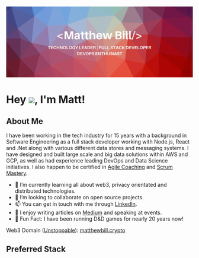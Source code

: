 ![Profile Header](banner.jpeg)

# Hey  <img src="https://media.giphy.com/media/hvRJCLFzcasrR4ia7z/giphy.gif" height="25px">, I'm Matt!


## About Me

I have been working in the tech industry for 15 years with a background in Software Engineering as a full stack developer working with Node.js, React and .Net along with various different data stores and messaging systems. I have designed and built large scale and big data solutions within AWS and GCP, as well as had experience leading DevOps and Data Science initiatives. I also happen to be certified in [Agile Coaching](https://www.icagile.com/credentials/f3bcae30-aaa1-4000-bcfe-f5881ae36015) and [Scrum Mastery](https://www.scrumalliance.org/community/profile/mbill2).

- 🌱 I’m currently learning all about web3, privacy orientated and distributed technologies.
- 💞️ I’m looking to collaborate on open source projects.
- 📫 You can get in touch with me through [LinkedIn](https://www.linkedin.com/in/matthewbill/).
- 📖 I enjoy writing articles on [Medium](https://medium.com/@matthewdbill) and speaking at events.
- 🎲 Fun Fact: I have been running D&D games for nearly 20 years now!

Web3 Domain ([Unstoppable](https://unstoppabledomains.com/)): [matthewbill.crypto](http://matthewbill.crypto)

## Preferred Stack
<a data-theme="dark" data-layers="1,2,3,4" data-stack-embed="true" href="https://embed.stackshare.io/stacks/embed/29a34baab6cc49788fc343ab0bd3fd"></a><script async src="https://cdn1.stackshare.io/javascripts/client-code.js" charset="utf-8"></script>
